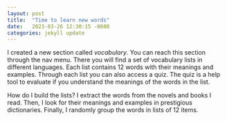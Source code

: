 ```yaml
---
layout: post
title:  "Time to learn new words"
date:   2023-03-26 12:30:15 -0600
categories: jekyll update
---
```


I created a new section called _vocabulary_.
You can reach this section through the nav menu.
There you will find a set of vocabulary lists in different languages.
Each list contains 12 words with their meanings and examples.
Through each list you can also access a quiz.
The quiz is a help tool to evaluate if you understand the meanings of the words in the list.

How do I build the lists?
I extract the words from the novels and books I read.
Then, I look for their meanings and examples in prestigious dictionaries.
Finally, I randomly group the words in lists of 12 items.





